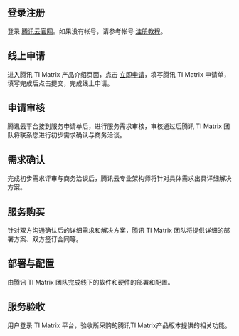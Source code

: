## 登录注册

登录 [腾讯云官网](https://cloud.tencent.com/)。如果没有帐号，请参考帐号 [注册教程](https://cloud.tencent.com/document/product/378/17985)。

## 线上申请

进入腾讯 TI Matrix 产品介绍页面，点击 [立即申请](https://cloud.tencent.com/apply/p/wb0rypfnsbi)，填写腾讯 TI Matrix 申请单，填写完成后点击提交，完成线上申请。

## 申请审核

腾讯云平台接到服务申请单后，进行服务需求审核，审核通过后腾讯 TI Matrix 团队将联系您进行初步需求确认与商务洽谈。

## 需求确认

完成初步需求评审与商务洽谈后，腾讯云专业架构师将针对具体需求出具详细解决方案。

## 服务购买

针对双方沟通确认后的详细需求和解决方案，腾讯 TI Matrix 团队将提供详细的部署方案、双方签订合同等。

## 部署与配置

由腾讯 TI Matrix 团队完成线下的软件和硬件的部署和配置。

## 服务验收

用户登录 TI Matrix 平台，验收所采购的腾讯TI Matrix产品版本提供的相关功能。